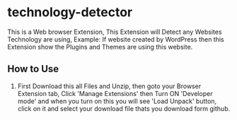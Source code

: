 # technology-detector
This is a Web browser Extension, This Extension will Detect any Websites Technology are using, Example: If website created by WordPress then this Extension show the Plugins and Themes are using this website.

## How to Use
  1) First Download this all Files and Unzip, then goto your Browser Extension tab, Click 'Manage Extensions' then Turn ON 'Developer mode' and when you turn on this you will see 'Load Unpack' button, click on it and select your download file thats you download form github.
